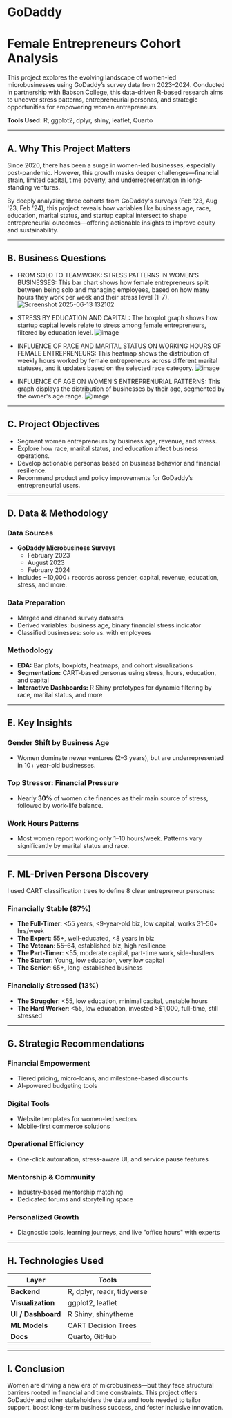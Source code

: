 # GoDaddy
#  Female Entrepreneurs Cohort Analysis

This project explores the evolving landscape of women-led microbusinesses using GoDaddy’s survey data from 2023–2024. Conducted in partnership with Babson College, this data-driven R-based research aims to uncover stress patterns, entrepreneurial personas, and strategic opportunities for empowering women entrepreneurs.

**Tools Used:** R, ggplot2, dplyr, shiny, leaflet, Quarto

---

## A. Why This Project Matters

Since 2020, there has been a surge in women-led businesses, especially post-pandemic. However, this growth masks deeper challenges—financial strain, limited capital, time poverty, and underrepresentation in long-standing ventures.

By deeply analyzing three cohorts from GoDaddy's surveys (Feb '23, Aug '23, Feb '24), this project reveals how variables like business age, race, education, marital status, and startup capital intersect to shape entrepreneurial outcomes—offering actionable insights to improve equity and sustainability.

---

## B. Business Questions

- FROM SOLO TO TEAMWORK: STRESS PATTERNS IN WOMEN’S BUSINESSES: This bar chart shows how female entrepreneurs split between being solo and managing employees, based on how      many hours they work per week and their stress level (1–7).
![Screenshot 2025-06-13 132102](https://github.com/user-attachments/assets/17cba506-062f-41be-bd57-42f2039d4801)

- STRESS BY EDUCATION AND CAPITAL: The boxplot graph shows how startup capital levels relate to stress among female entrepreneurs, filtered by education level. 
![image](https://github.com/user-attachments/assets/71b81ae2-f1d4-42d7-b6bd-76057ce6ce65)

- INFLUENCE OF RACE AND MARITAL STATUS ON WORKING HOURS OF FEMALE ENTREPRENEURS: This heatmap shows the distribution of weekly hours worked by female entrepreneurs across       different marital statuses, and it updates based on the selected race category. 
![image](https://github.com/user-attachments/assets/fbfc7371-6dda-4d71-9d0d-e0febc5360af)

- INFLUENCE OF AGE ON WOMEN’S ENTREPRENURIAL PATTERNS: This graph displays the distribution of businesses by their age, segmented by the owner's age range.
![image](https://github.com/user-attachments/assets/74d62a0b-d9df-4b55-bede-bc1b15a8ca75)

---

## C. Project Objectives

- Segment women entrepreneurs by business age, revenue, and stress.
- Explore how race, marital status, and education affect business operations.
- Develop actionable personas based on business behavior and financial resilience.
- Recommend product and policy improvements for GoDaddy’s entrepreneurial users.

---

## D. Data & Methodology

### Data Sources

- **GoDaddy Microbusiness Surveys**  
  - February 2023  
  - August 2023  
  - February 2024  
- Includes ~10,000+ records across gender, capital, revenue, education, stress, and more.

### Data Preparation

- Merged and cleaned survey datasets
- Derived variables: business age, binary financial stress indicator
- Classified businesses: solo vs. with employees

### Methodology

- **EDA:** Bar plots, boxplots, heatmaps, and cohort visualizations
- **Segmentation:** CART-based personas using stress, hours, education, and capital
- **Interactive Dashboards:** R Shiny prototypes for dynamic filtering by race, marital status, and more

---

## E. Key Insights

### Gender Shift by Business Age  
- Women dominate newer ventures (2–3 years), but are underrepresented in 10+ year-old businesses.

### Top Stressor: Financial Pressure  
- Nearly **30%** of women cite finances as their main source of stress, followed by work-life balance.

### Work Hours Patterns  
- Most women report working only 1–10 hours/week. Patterns vary significantly by marital status and race.

---


## F. ML-Driven Persona Discovery

I used CART classification trees to define 8 clear entrepreneur personas:

### **Financially Stable (87%)**
- **The Full-Timer**: <55 years, <9-year-old biz, low capital, works 31–50+ hrs/week  
- **The Expert**: 55+, well-educated, <8 years in biz  
- **The Veteran**: 55–64, established biz, high resilience  
- **The Part-Timer**: <55, moderate capital, part-time work, side-hustlers  
- **The Starter**: Young, low education, very low capital  
- **The Senior**: 65+, long-established business

### **Financially Stressed (13%)**
- **The Struggler**: <55, low education, minimal capital, unstable hours  
- **The Hard Worker**: <55, low education, invested >$1,000, full-time, still stressed

---

## G. Strategic Recommendations

###  Financial Empowerment  
- Tiered pricing, micro-loans, and milestone-based discounts  
- AI-powered budgeting tools  

###  Digital Tools  
- Website templates for women-led sectors  
- Mobile-first commerce solutions  

###  Operational Efficiency  
- One-click automation, stress-aware UI, and service pause features  

###  Mentorship & Community  
- Industry-based mentorship matching  
- Dedicated forums and storytelling space  

###  Personalized Growth  
- Diagnostic tools, learning journeys, and live "office hours" with experts  

---

## H.  Technologies Used

| Layer      | Tools                             |
|------------|-----------------------------------|
| **Backend**        | R, dplyr, readr, tidyverse|
| **Visualization**  | ggplot2, leaflet          |
| **UI / Dashboard** | R Shiny, shinytheme       |
| **ML Models**      | CART Decision Trees       |
| **Docs**           | Quarto, GitHub            |

---

## I. Conclusion

Women are driving a new era of microbusiness—but they face structural barriers rooted in financial and time constraints. This project offers GoDaddy and other stakeholders the data and tools needed to tailor support, boost long-term business success, and foster inclusive innovation.
